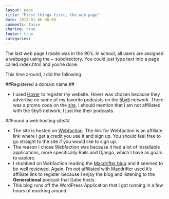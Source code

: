 ```yaml
---
layout: page
title: "First things first, the web page"
date: 2013-01-06 00:00
comments: false
sharing: true
footer: true
categories:
---
```

The last web page I made was in the 90’s. In school, all users are assigned a webpage using the ~ subdirectory. You could just type text into a page called index.html and you’re done.

This time around, I did the following

##Registered a domain name.##

- I used [Hover](http://notquitebeta.com/www.hover.com) to register my website. Hover was chosen because they advertise on some of my favorite podcasts on the [5by5](http://notquitebeta.com/5by5.tv) network. There was a promo code on the [site](http://5by5.tv/partners/hover). I should mention that I am not affiliated with the 5by5 network, I just like their podcasts.

##Found a web hosting site##

- The site is hosted on [Webfaction](http://www.webfaction.com/?affiliate=nqb). The link for Webfaction is an affiliate link where I get a credit you use it and sign up. You should feel free to go straight to the site if you would like to sign up.
- The reason I chose Webfaction was because it had a lot of installable applications, more specifically Rails and Django, which I have as goals to explore.
- I stumbled on Webfaction reading the [Macdrifter blog](http://www.macdrifter.com/) and it seemed to be well [reviewed](http://www.macdrifter.com/2012/05/webfaction-and-pingdom.html). Again, I’m not affiliated with Macdrifter used it’s affiliate link to register because I enjoy the blog and listening to the **Generational** podcast that Gabe hosts.
- This blog runs off the WordPress Application that I got running in a few hours of mucking around.
